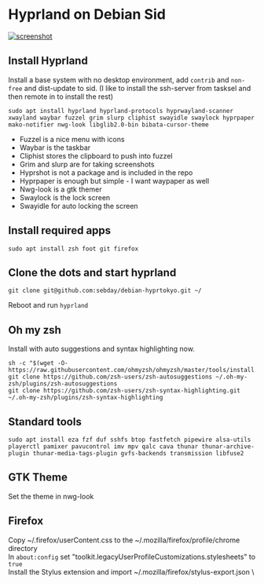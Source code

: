 # Hyprland on Debian Sid

[![screenshot](https://imghost.lol/screenshots/2024-10-15-225558_hyprshot)](https://imghost.lol/screenshots/2024-10-15-225558_hyprshot.png)
## Install Hyprland
Install a base system with no desktop environment, add `contrib` and `non-free` and dist-update to sid. (I like to install the ssh-server from tasksel and then remote in to install the rest)

`sudo apt install hyprland hyprland-protocols hyprwayland-scanner xwayland waybar fuzzel grim slurp cliphist swayidle swaylock hyprpaper mako-notifier nwg-look libglib2.0-bin bibata-cursor-theme`

- Fuzzel is a nice menu with icons
- Waybar is the taskbar
- Cliphist stores the clipboard to push into fuzzel
- Grim and slurp are for taking screenshots
- Hyprshot is not a package and is included in the repo
- Hyprpaper is enough but simple - I want waypaper as well
- Nwg-look is a gtk themer
- Swaylock is the lock screen
- Swayidle for auto locking the screen

## Install required apps
`sudo apt install zsh foot git firefox`

## Clone the dots and start hyprland
`git clone git@github.com:sebday/debian-hyprtokyo.git ~/`

Reboot and run `hyprland`

## Oh my zsh
Install with auto suggestions and syntax highlighting now.
```
sh -c "$(wget -O- https://raw.githubusercontent.com/ohmyzsh/ohmyzsh/master/tools/install.sh)" 
git clone https://github.com/zsh-users/zsh-autosuggestions ~/.oh-my-zsh/plugins/zsh-autosuggestions
git clone https://github.com/zsh-users/zsh-syntax-highlighting.git ~/.oh-my-zsh/plugins/zsh-syntax-highlighting
```

## Standard tools
`sudo apt install eza fzf duf sshfs btop fastfetch pipewire alsa-utils playerctl pamixer pavucontrol imv mpv qalc cava thunar thunar-archive-plugin thunar-media-tags-plugin gvfs-backends transmission libfuse2`

## GTK Theme
Set the theme in nwg-look 

## Firefox
Copy ~/.firefox/userContent.css to the ~/.mozilla/firefox/profile/chrome directory \
In `about:config` set "toolkit.legacyUserProfileCustomizations.stylesheets" to `true` \
Install the Stylus extension and import ~/.mozilla/firefox/stylus-export.json \
